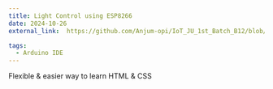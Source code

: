 ```yaml
---
title: Light Control using ESP8266
date: 2024-10-26
external_link:  https://github.com/Anjum-opi/IoT_JU_1st_Batch_B12/blob/main/Control_Light_by_Esp8266/Control_light_by-esp8266.ino

tags:
  - Arduino IDE
---
```


Flexible & easier way to learn HTML & CSS

<!--more-->
